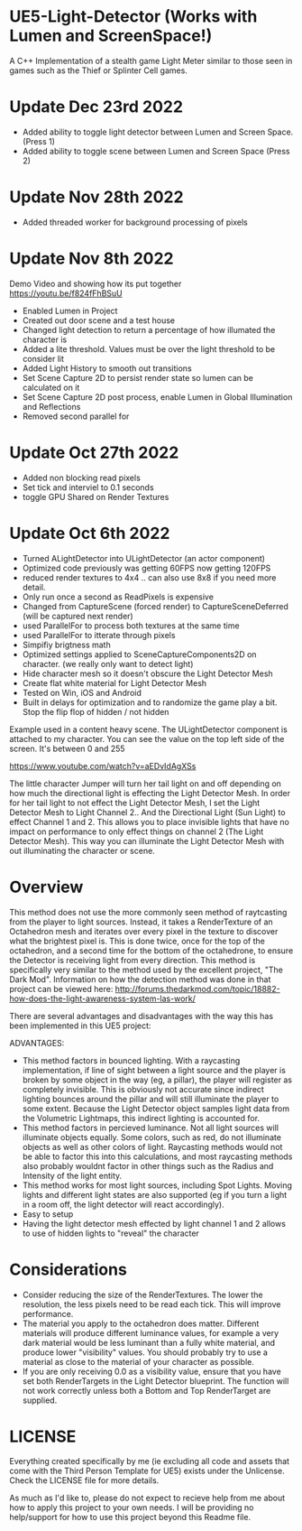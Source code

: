 # UE5-Light-Detector (Works with Lumen and ScreenSpace!)
A C++ Implementation of a stealth game Light Meter similar to those seen in games such as the Thief or Splinter Cell games. 
# Update Dec 23rd 2022
* Added ability to toggle light detector between Lumen and Screen Space. (Press 1)
* Added ability to toggle scene between Lumen and Screen Space (Press 2)

# Update Nov 28th 2022
* Added threaded worker for background processing of pixels

# Update Nov 8th 2022
Demo Video and showing how its put together  
https://youtu.be/f824fFhBSuU  

* Enabled Lumen in Project
* Created out door scene and a test house
* Changed light detection to return a percentage of how illumated the character is
* Added a lite threshold. Values must be over the light threshold to be consider lit
* Added Light History to smooth out transitions
* Set Scene Capture 2D to persist render state so lumen can be calculated on it
* Set Scene Capture 2D post process, enable Lumen in Global Illumination and Reflections
* Removed second parallel for

# Update Oct 27th 2022
* Added non blocking read pixels
* Set tick and interviel to 0.1 seconds
* toggle GPU Shared on Render Textures


# Update Oct 6th 2022
* Turned ALightDetector into ULightDetector (an actor component)
* Optimized code previously was getting 60FPS now getting 120FPS
* reduced render textures to 4x4 .. can also use 8x8 if you need more detail.
* Only run once a second as ReadPixels is expensive
* Changed from CaptureScene (forced render) to CaptureSceneDeferred (will be captured next render)
* used ParallelFor to process both textures at the same time
* used ParallelFor to itterate through pixels
* Simpifiy brigtness math
* Optimized settings applied to SceneCaptureComponents2D on character. (we really only want to detect light)
* Hide character mesh so it doesn't obscure the Light Detector Mesh
* Create flat white material for Light Detector Mesh
* Tested on Win, iOS and Android
* Built in delays for optimization and to randomize the game play a bit. Stop the flip flop of hidden / not hidden

Example used in a content heavy scene. The ULightDetector component is attached to my character. You can see the value on the top left side of the screen. It's between 0 and 255  

https://www.youtube.com/watch?v=aEDvIdAgXSs  

The little character Jumper will turn her tail light on and off depending on how much the directional light is effecting the Light Detector Mesh. In order for her tail light to not effect the Light Detector Mesh, I set the Light Detector Mesh to Light Channel 2.. And the Directional Light (Sun Light) to effect Channel 1 and 2. This allows you to place invisible lights that have no impact on performance to only effect things on channel 2 (The Light Detector Mesh). This way you can illuminate the Light Detector Mesh with out illuminating the character or scene.


# Overview
This method does not use the more commonly seen method of raytcasting from the player to light sources. Instead, it takes a RenderTexture of an Octahedron mesh and iterates over every pixel in the texture to discover what the brightest pixel is.  This is done twice, once for the top of the octahedron, and a second time for the bottom of the octahedrone, to ensure the Detector is receiving light from every direction. This method is specifically very similar to the method used by the excellent project, "The Dark Mod". Information on how the detection method was done in that project can be viewed here:
http://forums.thedarkmod.com/topic/18882-how-does-the-light-awareness-system-las-work/


There are several advantages and disadvantages with the way this has been implemented in this UE5 project: 

ADVANTAGES:
* This method factors in bounced lighting. With a raycasting implementation, if line of sight between a light source and the player is broken by some object in the way (eg, a pillar), the player will register as completely invisible. This is obviously not accurate since indirect lighting bounces around the pillar and will still illuminate the player to some extent. Because the Light Detector object samples light data from the Volumetric Lightmaps, this indirect lighting is accounted for. 
* This method factors in percieved luminance. Not all light sources will illuminate objects equally. Some colors, such as red, do not illuminate objects as well as other colors of light. Raycasting methods would not be able to factor this into this calculations, and most raycasting methods also probably wouldnt factor in other things such as the Radius and Intensity of the light entity. 
* This method works for most light sources, including Spot Lights. Moving lights and different light states are also supported (eg if you turn a light in a room off, the light detector will react accordingly).
* Easy to setup
* Having the light detector mesh effected by light channel 1 and 2 allows to use of hidden lights to "reveal" the character

# Considerations

* Consider reducing the size of the RenderTextures. The lower the resolution, the less pixels need to be read each tick. This will improve performance. 
* The material you apply to the octahedron does matter. Different materials will produce different luminance values, for example a very dark material would be less luminant than a fully white material, and produce lower "visibility" values. You should probably try to use a material as close to the material of your character as possible.
* If you are only receiving 0.0 as a visibility value, ensure that you have set both RenderTargets in the Light Detector blueprint. The function will not work correctly unless both a Bottom and Top RenderTarget are supplied.



# LICENSE

Everything created specifically by me (ie excluding all code and assets that come with the Third Person Template for UE5) exists under the Unlicense. Check the LICENSE file for more details.


As much as I'd like to, please do not expect to recieve help from me about how to apply this project to your own needs. I will be providing no help/support for how to use this project beyond this Readme file. 

